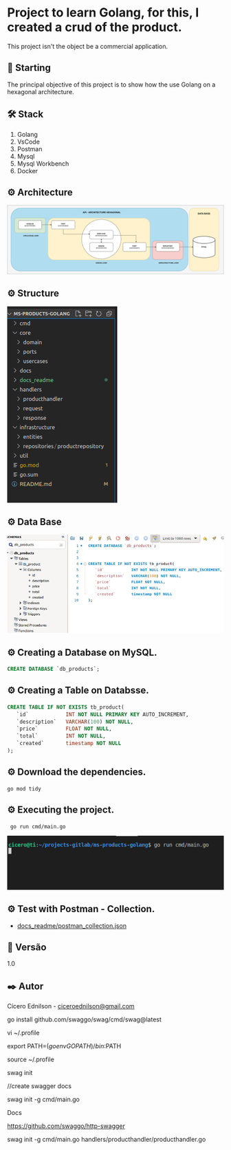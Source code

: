 # Project to learn Golang, for this, I created a crud of the product.

This project isn't the object be a commercial application. 

## 🚀 Starting

The principal objective of this project is to show how the use Golang on a hexagonal architecture. 

## 🛠 Stack

<ol>
  <li>Golang</li>
  <li>VsCode</li>
  <li>Postman</li>
  <li>Mysql</li>
  <li>Mysql Workbench</li>
  <li>Docker</li>
</ol>

## ⚙️ Architecture

![docs_readme/archicture_new.png](docs_readme/archicture_new.png)

## ⚙️ Structure

![docs_readme/structure.png](docs_readme/structure.png)

## ⚙️ Data Base

![docs_readme/database.png](docs_readme/database.png)

## ⚙️ Creating a Database on MySQL.

~~~~sql
CREATE DATABASE `db_products`;
~~~~

## ⚙️ Creating a Table on Databsse.

~~~~sql
CREATE TABLE IF NOT EXISTS tb_product(
   `id` 		   INT NOT NULL PRIMARY KEY AUTO_INCREMENT,
   `description`   VARCHAR(100) NOT NULL,
   `price`   	   FLOAT NOT NULL,
   `total`   	   INT NOT NULL,
   `created`   	   timestamp NOT NULL
);
~~~~

## ⚙️ Download the dependencies.

~~~~shell
go mod tidy
~~~~

## ⚙️ Executing the project.

~~~~shell
 go run cmd/main.go
~~~~

![docs_readme/execute.png](docs_readme/execute.png)


## ⚙️ Test with Postman - Collection.

 * [docs_readme/postman_collection.json](docs_readme/postman_collection.json)





## 📌 Versão

1.0

## ✒️ Autor

Cícero Ednilson - ciceroednilson@gmail.com




go install github.com/swaggo/swag/cmd/swag@latest

vi ~/.profile 

export PATH=$(go env GOPATH)/bin:$PATH

source ~/.profile 

swag init


//create swagger docs

swag init -g cmd/main.go 


Docs

https://github.com/swaggo/http-swagger

swag init -g cmd/main.go handlers/producthandler/producthandler.go 
